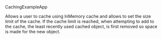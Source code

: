 CachingExampleApp

Allows a user to cache using InMemory cache and allows to set the size limit of the cache.
If the cache limit is reached, when attempting to add to the cache, the least recently used cached object, is first removed so space is made for the new object.
